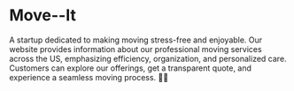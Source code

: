 # Move--It
A startup dedicated to making moving stress-free and enjoyable. Our website provides information about our professional moving services across the US, emphasizing efficiency, organization, and personalized care. Customers can explore our offerings, get a transparent quote, and experience a seamless moving process. 🚚✨
